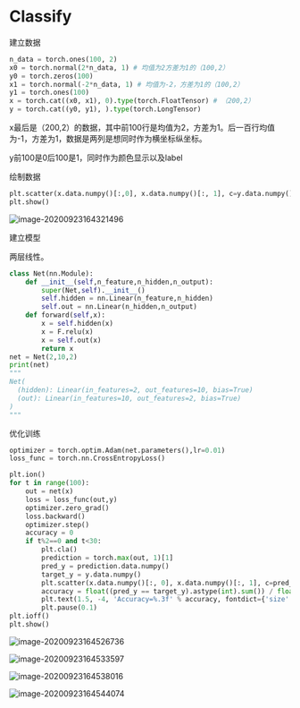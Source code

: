 # Classify

建立数据

```python
n_data = torch.ones(100, 2)
x0 = torch.normal(2*n_data, 1) # 均值为2方差为1的（100,2）
y0 = torch.zeros(100)
x1 = torch.normal(-2*n_data, 1) # 均值为-2，方差为1的（100,2）
y1 = torch.ones(100)
x = torch.cat((x0, x1), 0).type(torch.FloatTensor) # （200,2）
y = torch.cat((y0, y1), ).type(torch.LongTensor)
```

x最后是（200,2）的数据，其中前100行是均值为2，方差为1。后一百行均值为-1，方差为1，数据是两列是想同时作为横坐标纵坐标。

y前100是0后100是1，同时作为颜色显示以及label



绘制数据

```python
plt.scatter(x.data.numpy()[:,0], x.data.numpy()[:, 1], c=y.data.numpy(), s=100, lw=0, cmap='RdYlGn') # 前两个分别是x，y坐标，c是颜色，正好分为0,1
plt.show()
```

![image-20200923164321496](https://gitee.com/karlhan/picgo/raw/master/img//image-20200923164321496.png)

建立模型

两层线性。

```python
class Net(nn.Module):
    def __init__(self,n_feature,n_hidden,n_output):
        super(Net,self).__init__()
        self.hidden = nn.Linear(n_feature,n_hidden)
        self.out = nn.Linear(n_hidden,n_output)
    def forward(self,x):
        x = self.hidden(x)
        x = F.relu(x)
        x = self.out(x)
        return x
net = Net(2,10,2)
print(net)
"""
Net(
  (hidden): Linear(in_features=2, out_features=10, bias=True)
  (out): Linear(in_features=10, out_features=2, bias=True)
)
"""
```

优化训练

```python
optimizer = torch.optim.Adam(net.parameters(),lr=0.01)
loss_func = torch.nn.CrossEntropyLoss()

plt.ion()
for t in range(100):
    out = net(x)
    loss = loss_func(out,y)
    optimizer.zero_grad()
    loss.backward()
    optimizer.step()
    accuracy = 0
    if t%2==0 and t<30:
        plt.cla()
        prediction = torch.max(out, 1)[1]
        pred_y = prediction.data.numpy()
        target_y = y.data.numpy()
        plt.scatter(x.data.numpy()[:, 0], x.data.numpy()[:, 1], c=pred_y, s=100, lw=0, cmap='RdYlGn')
        accuracy = float((pred_y == target_y).astype(int).sum()) / float(target_y.size)
        plt.text(1.5, -4, 'Accuracy=%.3f' % accuracy, fontdict={'size': 20, 'color': 'red'})
        plt.pause(0.1)
plt.ioff()
plt.show()
```

![image-20200923164526736](https://gitee.com/karlhan/picgo/raw/master/img//image-20200923164526736.png)

![image-20200923164533597](https://gitee.com/karlhan/picgo/raw/master/img//image-20200923164533597.png)

![image-20200923164538016](https://gitee.com/karlhan/picgo/raw/master/img//image-20200923164538016.png)

![image-20200923164544074](https://gitee.com/karlhan/picgo/raw/master/img//image-20200923164544074.png)

